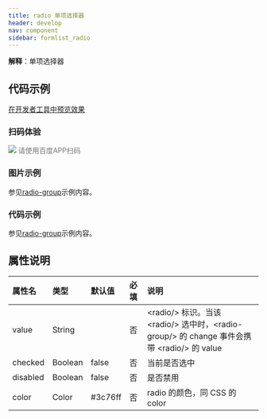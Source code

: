 ```yaml
---
title: radio 单项选择器
header: develop
nav: component
sidebar: formlist_radio
---
```


 

**解释**：单项选择器


## 代码示例

<a href="swanide://fragment/8ad481330fb3c3f5e873d3d4f80155f81576151928561" title="在开发者工具中预览效果" target="_self">在开发者工具中预览效果</a>

### 扫码体验

<div class='scan-code-container'>
    <img src="https://b.bdstatic.com/miniapp/assets/images/doc_demo/radio.png" class="demo-qrcode-image" />
    <font color=#777 12px>请使用百度APP扫码</font>
</div>

###  图片示例 

参见[radio-group](https://smartprogram.baidu.com/docs/develop/component/formlist_radio-group/)示例内容。

###  代码示例 

参见[radio-group](https://smartprogram.baidu.com/docs/develop/component/formlist_radio-group/)示例内容。

##  属性说明 

| 属性名 | 类型 | 默认值 | 必填 | 说明 |
| :---- | :---- | :---- | :---- | :---- |
| value | String | &nbsp; | 否 | &lt;radio/&gt; 标识。当该 &lt;radio/&gt; 选中时，&lt;radio-group/&gt; 的 change 事件会携带 &lt;radio/&gt; 的 value |
| checked | Boolean | false | 否 |当前是否选中 |
| disabled | Boolean | false | 否 |是否禁用 |
| color | Color | #3c76ff| 否 | radio 的颜色，同 CSS 的 color |
